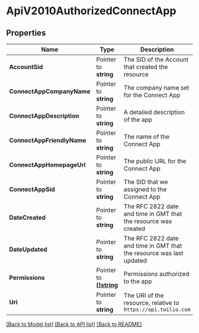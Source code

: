 # ApiV2010AuthorizedConnectApp

## Properties

Name | Type | Description | Notes
------------ | ------------- | ------------- | -------------
**AccountSid** | Pointer to **string** | The SID of the Account that created the resource |
**ConnectAppCompanyName** | Pointer to **string** | The company name set for the Connect App |
**ConnectAppDescription** | Pointer to **string** | A detailed description of the app |
**ConnectAppFriendlyName** | Pointer to **string** | The name of the Connect App |
**ConnectAppHomepageUrl** | Pointer to **string** | The public URL for the Connect App |
**ConnectAppSid** | Pointer to **string** | The SID that we assigned to the Connect App |
**DateCreated** | Pointer to **string** | The RFC 2822 date and time in GMT that the resource was created |
**DateUpdated** | Pointer to **string** | The RFC 2822 date and time in GMT that the resource was last updated |
**Permissions** | Pointer to [**[]string**](AuthorizedConnectAppEnumPermission.md) | Permissions authorized to the app |
**Uri** | Pointer to **string** | The URI of the resource, relative to `https://api.twilio.com` |

[[Back to Model list]](../README.md#documentation-for-models) [[Back to API list]](../README.md#documentation-for-api-endpoints) [[Back to README]](../README.md)


